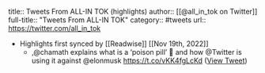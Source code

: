 title:: Tweets From ALL-IN TOK (highlights)
author:: [[@all_in_tok on Twitter]]
full-title:: "Tweets From ALL-IN TOK"
category:: #tweets
url:: https://twitter.com/all_in_tok

- Highlights first synced by [[Readwise]] [[Nov 19th, 2022]]
	- ,@chamath explains what is a ‘poison pill’ 💊 and how @Twitter is using it against @elonmusk https://t.co/vKK4fgLcKd ([View Tweet](https://twitter.com/all_in_tok/status/1515371939186937858))